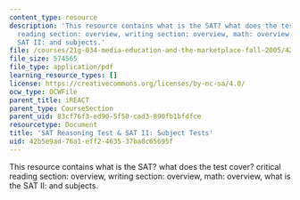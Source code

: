 ```yaml
---
content_type: resource
description: 'This resource contains what is the SAT? what does the test cover? critical
  reading section: overview, writing section: overview, math: overview, what is the
  SAT II: and subjects.'
file: /courses/21g-034-media-education-and-the-marketplace-fall-2005/42b5e9ad76a1eff2463537ba8c65695f_MIT21G_034F05_satintro.pdf
file_size: 574565
file_type: application/pdf
learning_resource_types: []
license: https://creativecommons.org/licenses/by-nc-sa/4.0/
ocw_type: OCWFile
parent_title: iREACT
parent_type: CourseSection
parent_uid: 83cf76f3-ed90-5f50-cad3-890fb1bfdfce
resourcetype: Document
title: 'SAT Reasoning Test & SAT II: Subject Tests'
uid: 42b5e9ad-76a1-eff2-4635-37ba8c65695f
---
```

This resource contains what is the SAT? what does the test cover? critical reading section: overview, writing section: overview, math: overview, what is the SAT II: and subjects.